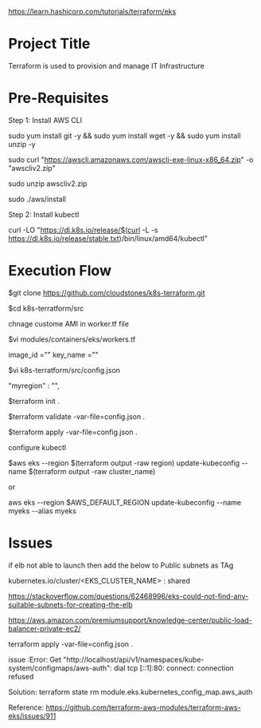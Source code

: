 https://learn.hashicorp.com/tutorials/terraform/eks

Project Title
=====================
Terraform is used to provision and manage IT Infrastructure

Pre-Requisites
============================
Step 1: Install AWS CLI

sudo yum install git -y && sudo yum install wget -y && sudo yum install unzip -y

sudo curl "https://awscli.amazonaws.com/awscli-exe-linux-x86_64.zip" -o "awscliv2.zip"

sudo unzip awscliv2.zip

sudo ./aws/install

Step 2: Install kubectl

curl -LO "https://dl.k8s.io/release/$(curl -L -s https://dl.k8s.io/release/stable.txt)/bin/linux/amd64/kubectl"


Execution Flow
=====================

$git clone https://github.com/cloudstones/k8s-terraform.git

$cd k8s-terratform/src

chnage custome AMI in worker.tf file

$vi modules/containers/eks/workers.tf

image_id =""
key_name =""

$vi k8s-terratform/src/config.json 

"myregion" : "",

$terraform init .

$terraform validate -var-file=config.json .

$terraform apply -var-file=config.json .

configure kubectl

$aws eks --region $(terraform output -raw region) update-kubeconfig --name $(terraform output -raw cluster_name)

or

 aws eks --region $AWS_DEFAULT_REGION update-kubeconfig --name myeks --alias myeks


# Issues
if elb not able to launch then add the below to Public subnets as TAg

kubernetes.io/cluster/<EKS_CLUSTER_NAME> : shared

https://stackoverflow.com/questions/62468996/eks-could-not-find-any-suitable-subnets-for-creating-the-elb


https://aws.amazon.com/premiumsupport/knowledge-center/public-load-balancer-private-ec2/

terraform apply -var-file=config.json .

issue :Error: Get "http://localhost/api/v1/namespaces/kube-system/configmaps/aws-auth": dial tcp [::1]:80: connect: connection refused

Solution: terraform state rm module.eks.kubernetes_config_map.aws_auth

Reference: https://github.com/terraform-aws-modules/terraform-aws-eks/issues/911



